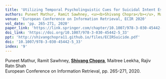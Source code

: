 ```yaml
---
title: 'Utilizing Temporal Psycholinguistic Cues for Suicidal Intent Estimation'
authors: Puneet Mathur, Ramit Sawhney, <u><b>Shivang Chopra</b></u>, Maitree Leekha, Rajiv Ratn Shah
venue: 'European Conference on Information Retrieval, ECIR 2020'
vol_date: 'pp. 265-271, 2020'
paper_link: 'https://link.springer.com/chapter/10.1007/978-3-030-45442-5_33'
doi_link: 'https://doi.org/10.1007/978-3-030-45442-5_33'
ppt: 'http://shivangchopra11.github.io/files/ECIRSuicide.pdf'
doi: '10.1007/978-3-030-45442-5_33'
index: '9'
---
```

Puneet Mathur, Ramit Sawhney, <u><b>Shivang Chopra</b></u>, Maitree Leekha, Rajiv Ratn Shah  <br>
European Conference on Information Retrieval, pp. 265-271, 2020.
